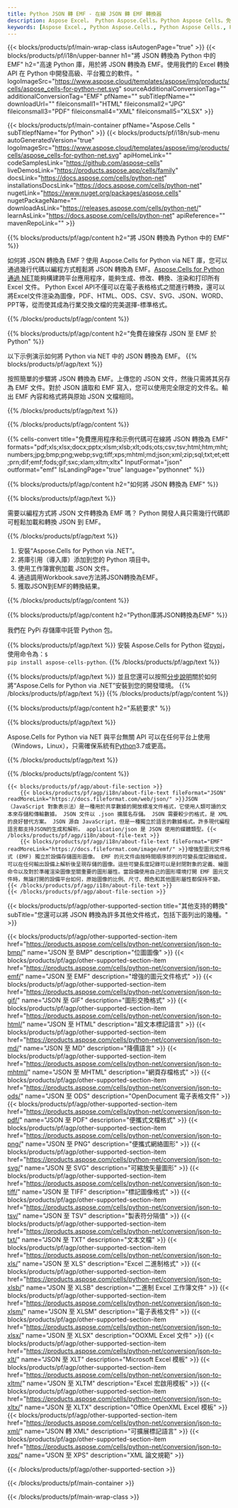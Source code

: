 ```yaml
---
title: Python JSON 轉 EMF - 在線 JSON 轉 EMF 轉換器
description: Aspose Excel。 Python Aspose.Cells。Python Aspose Cells。免費在線 Python 將 JSON 轉換為 EMF 保存格式。 Python JSON 到 EMF 格式。將 JSON 保存為 EMF Python。
keywords: [Aspose Excel., Python Aspose.Cells., Python Aspose Cells., Python JSON to EMF saveformat., Free Online JSON to EMF Python., Python Convert JSON to EMF]
---
```

{{< blocks/products/pf/main-wrap-class isAutogenPage="true" >}}
{{< blocks/products/pf/i18n/upper-banner h1="將 JSON 轉換為 Python 中的 EMF" h2="高速 Python 庫，用於將 JSON 轉換為 EMF。使用我們的 Excel 轉換 API 在 Python 中開發高級、平台獨立的軟件。" logoImageSrc="https://www.aspose.cloud/templates/aspose/img/products/cells/aspose_cells-for-python-net.svg" sourceAdditionalConversionTag="" additionalConversionTag="EMF" pfName="" subTitlepfName="" downloadUrl="" fileiconsmall1="HTML" fileiconsmall2="JPG" fileiconsmall3="PDF" fileiconsmall4="XML" fileiconsmall5="XLSX" >}}

{{< blocks/products/pf/main-container pfName="Aspose.Cells " subTitlepfName="for Python" >}}
{{< blocks/products/pf/i18n/sub-menu autoGeneratedVersion="true" logoImageSrc="https://www.aspose.cloud/templates/aspose/img/products/cells/aspose_cells-for-python-net.svg" apiHomeLink="" codeSamplesLink="https://github.com/aspose-cells" liveDemosLink="https://products.aspose.app/cells/family" docsLink="https://docs.aspose.com/cells/python-net" installationsDocsLink="https://docs.aspose.com/cells/python-net" nugetLink="https://www.nuget.org/packages/aspose.cells" nugetPackageName="" downloadAsLink="https://releases.aspose.com/cells/python-net/" learnAsLink="https://docs.aspose.com/cells/python-net" apiReference="" mavenRepoLink="" >}}


{{% blocks/products/pf/agp/content h2="將 JSON 轉換為 Python 中的 EMF" %}}

如何將 JSON 轉換為 EMF？使用 Aspose.Cells for Python via NET 庫，您可以通過幾行代碼以編程方式輕鬆將 JSON 轉換為 EMF。[Aspose.Cells for Python 通過 NET](https://pypi.org/project/aspose-cells-python/)能夠構建跨平台應用程序，能夠生成、修改、轉換、渲染和打印所有 Excel 文件。 Python Excel API不僅可以在電子表格格式之間進行轉換，還可以將Excel文件渲染為圖像，PDF、HTML、ODS、CSV、SVG、JSON、WORD、PPT等，從而使其成為行業交換文檔的完美選擇-標準格式。

{{% /blocks/products/pf/agp/content %}}


{{% blocks/products/pf/agp/content h2="免費在線保存 JSON 至 EMF 於 Python" %}}

以下示例演示如何將 Python via NET 中的 JSON 轉換為 EMF。
{{% blocks/products/pf/agp/text %}}

按照簡單的步驟將 JSON 轉換為 EMF。上傳您的 JSON 文件，然後只需將其另存為 EMF 文件。對於 JSON 讀取和 EMF 寫入，您可以使用完全限定的文件名。輸出 EMF 內容和格式將與原始 JSON 文檔相同。

{{% /blocks/products/pf/agp/text %}}

{{% /blocks/products/pf/agp/content %}}

{{% cells-convert title="免費應用程序和示例代碼可在線將 JSON 轉換為 EMF" formats="pdf;xls;xlsx;docx;pptx;xlsm;xlsb;xlt;ods;ots;csv;tsv;html;htm;mht;numbers;jpg;bmp;png;webp;svg;tiff;xps;mhtml;md;json;xml;zip;sql;txt;et;ett;prn;dif;emf;fods;gif;sxc;xlam;xltm;xltx" InputFormat="json" outformat="emf" IsLandingPage="true" language="pythonnet" %}}

{{% blocks/products/pf/agp/content h2="如何將 JSON 轉換為 EMF" %}}

{{% blocks/products/pf/agp/text %}}

需要以編程方式將 JSON 文件轉換為 EMF 嗎？ Python 開發人員只需幾行代碼即可輕鬆加載和轉換 JSON 到 EMF。

{{% /blocks/products/pf/agp/text %}}

1. 安裝“Aspose.Cells for Python via .NET”。
1. 將庫引用（導入庫）添加到您的 Python 項目中。
1. 使用工作簿實例加載 JSON 文件。
1. 通過調用Workbook.save方法將JSON轉換為EMF。
1. 獲取JSON到EMF的轉換結果。

{{% /blocks/products/pf/agp/content %}}


{{% blocks/products/pf/agp/content h2="Python庫將JSON轉換為EMF" %}}

我們在 PyPi 存儲庫中託管 Python 包。

{{% blocks/products/pf/agp/text %}}
安裝 Aspose.Cells for Python 從<a href="https://pypi.org/project/aspose-cells-python/">pypi</a>，使用命令為：<code>$ pip install aspose-cells-python</code>.
{{% /blocks/products/pf/agp/text %}}

{{% blocks/products/pf/agp/text %}}
並且您還可以按照[分步說明](https://docs.aspose.com/cells/python-net/getting-started/)關於如何將“Aspose.Cells for Python via .NET”安裝到您的開發環境。
{{% /blocks/products/pf/agp/text %}}
{{% /blocks/products/pf/agp/content %}}

{{% blocks/products/pf/agp/content h2="系統要求" %}}

{{% blocks/products/pf/agp/text %}}

 Aspose.Cells for Python via NET 與平台無關 API 可以在任何平台上使用（Windows，Linux），只需確保系統有[Python](https://www.python.org/downloads/)3.7或更高。
 
{{% /blocks/products/pf/agp/text %}}

{{% /blocks/products/pf/agp/content %}}

<!-- aboutfile Starts -->
    {{< blocks/products/pf/agp/about-file-section >}}
        {{< blocks/products/pf/agp/i18n/about-file-text fileFormat="JSON" readMoreLink="https://docs.fileformat.com/web/json/" >}}JSON（JavaScript 對象表示法）是一種用於共享數據的開放標准文件格式，它使用人類可讀的文本來存儲和傳輸數據。 JSON 文件以 .json 擴展名存儲。 JSON 需要較少的格式，是 XML 的良好替代方案。 JSON 源自 JavaScript，但是一種獨立於語言的數據格式。許多現代編程語言都支持JSON的生成和解析。 application/json 是 JSON 使用的媒體類型。{{< /blocks/products/pf/agp/i18n/about-file-text >}}
        {{< blocks/products/pf/agp/i18n/about-file-text fileFormat="EMF" readMoreLink="https://docs.fileformat.com/image/emf/" >}}增強型圖元文件格式 (EMF) 獨立於設備存儲圖形圖像。 EMF 的元文件由按時間順序排列的可變長度記錄組成，可以在任何輸出設備上解析後呈現存儲的圖像。這些可變長度記錄可以是封閉對象的定義、繪圖命令以及對於準確渲染圖像至關重要的圖形屬性。當設備使用自己的圖形環境打開 EMF 圖元文件時，無論打開的設備平台如何，原始圖像的比例、尺寸、顏色和其他圖形屬性都保持不變。{{< /blocks/products/pf/agp/i18n/about-file-text >}}
    {{< /blocks/products/pf/agp/about-file-section >}}
<!-- aboutfile Ends -->

{{< blocks/products/pf/agp/other-supported-section title="其他支持的轉換" subTitle="您還可以將 JSON 轉換為許多其他文件格式，包括下面列出的幾種。" >}}

{{< blocks/products/pf/agp/other-supported-section-item href="https://products.aspose.com/cells/python-net/conversion/json-to-bmp/" name="JSON 至 BMP" description="位圖圖像" >}}
{{< blocks/products/pf/agp/other-supported-section-item href="https://products.aspose.com/cells/python-net/conversion/json-to-emf/" name="JSON 至 EMF" description="增強的圖元文件格式" >}}
{{< blocks/products/pf/agp/other-supported-section-item href="https://products.aspose.com/cells/python-net/conversion/json-to-gif/" name="JSON 至 GIF" description="圖形交換格式" >}}
{{< blocks/products/pf/agp/other-supported-section-item href="https://products.aspose.com/cells/python-net/conversion/json-to-html/" name="JSON 至 HTML" description="超文本標記語言" >}}
{{< blocks/products/pf/agp/other-supported-section-item href="https://products.aspose.com/cells/python-net/conversion/json-to-md/" name="JSON 至 MD" description="降價語言" >}}
{{< blocks/products/pf/agp/other-supported-section-item href="https://products.aspose.com/cells/python-net/conversion/json-to-mhtml/" name="JSON 至 MHTML" description="網頁存檔格式" >}}
{{< blocks/products/pf/agp/other-supported-section-item href="https://products.aspose.com/cells/python-net/conversion/json-to-ods/" name="JSON 至 ODS" description="OpenDocument 電子表格文件" >}}
{{< blocks/products/pf/agp/other-supported-section-item href="https://products.aspose.com/cells/python-net/conversion/json-to-pdf/" name="JSON 至 PDF" description="便攜式文檔格式" >}}
{{< blocks/products/pf/agp/other-supported-section-item href="https://products.aspose.com/cells/python-net/conversion/json-to-png/" name="JSON 至 PNG" description="便攜式網絡圖形" >}}
{{< blocks/products/pf/agp/other-supported-section-item href="https://products.aspose.com/cells/python-net/conversion/json-to-svg/" name="JSON 至 SVG" description="可縮放矢量圖形" >}}
{{< blocks/products/pf/agp/other-supported-section-item href="https://products.aspose.com/cells/python-net/conversion/json-to-tiff/" name="JSON 至 TIFF" description="標記圖像格式" >}}
{{< blocks/products/pf/agp/other-supported-section-item href="https://products.aspose.com/cells/python-net/conversion/json-to-tsv/" name="JSON 至 TSV" description="製表符分隔值" >}}
{{< blocks/products/pf/agp/other-supported-section-item href="https://products.aspose.com/cells/python-net/conversion/json-to-txt/" name="JSON 至 TXT" description="文本文檔" >}}
{{< blocks/products/pf/agp/other-supported-section-item href="https://products.aspose.com/cells/python-net/conversion/json-to-xls/" name="JSON 至 XLS" description="Excel 二進制格式" >}}
{{< blocks/products/pf/agp/other-supported-section-item href="https://products.aspose.com/cells/python-net/conversion/json-to-xlsb/" name="JSON 至 XLSB" description="二進制 Excel 工作簿文件" >}}
{{< blocks/products/pf/agp/other-supported-section-item href="https://products.aspose.com/cells/python-net/conversion/json-to-xlsm/" name="JSON 至 XLSM" description="電子表格文件" >}}
{{< blocks/products/pf/agp/other-supported-section-item href="https://products.aspose.com/cells/python-net/conversion/json-to-xlsx/" name="JSON 至 XLSX" description="OOXML Excel 文件" >}}
{{< blocks/products/pf/agp/other-supported-section-item href="https://products.aspose.com/cells/python-net/conversion/json-to-xlt/" name="JSON 至 XLT" description="Microsoft Excel 模板" >}}
{{< blocks/products/pf/agp/other-supported-section-item href="https://products.aspose.com/cells/python-net/conversion/json-to-xltm/" name="JSON 至 XLTM" description="Excel 宏啟用模板" >}}
{{< blocks/products/pf/agp/other-supported-section-item href="https://products.aspose.com/cells/python-net/conversion/json-to-xltx/" name="JSON 至 XLTX" description="Office OpenXML Excel 模板" >}}
{{< blocks/products/pf/agp/other-supported-section-item href="https://products.aspose.com/cells/python-net/conversion/json-to-xml/" name="JSON 轉 XML" description="可擴展標記語言" >}}
{{< blocks/products/pf/agp/other-supported-section-item href="https://products.aspose.com/cells/python-net/conversion/json-to-xps/" name="JSON 至 XPS" description="XML 論文規範" >}}


{{< /blocks/products/pf/agp/other-supported-section >}}

{{< /blocks/products/pf/main-container >}}
    
{{< /blocks/products/pf/main-wrap-class >}}
